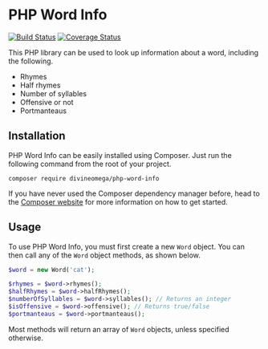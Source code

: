 # PHP Word Info

[![Build Status](https://travis-ci.org/DivineOmega/php-word-info.svg?branch=master)](https://travis-ci.org/DivineOmega/php-word-info)
[![Coverage Status](https://coveralls.io/repos/github/DivineOmega/php-word-info/badge.svg?branch=master)](https://coveralls.io/github/DivineOmega/php-word-info?branch=master)

This PHP library can be used to look up information about a word, including the following.

* Rhymes
* Half rhymes
* Number of syllables
* Offensive or not
* Portmanteaus

## Installation

PHP Word Info can be easily installed using Composer. Just run the following command from the root of your project.

```
composer require divineomega/php-word-info
```

If you have never used the Composer dependency manager before, head to the [Composer website](https://getcomposer.org/) for more information on how to get started.

## Usage

To use PHP Word Info, you must first create a new `Word` object. You can then call any of the `Word` object methods, as shown below.

```php
$word = new Word('cat');

$rhymes = $word->rhymes();
$halfRhymes = $word->halfRhymes();
$numberOfSyllables = $word->syllables(); // Returns an integer
$isOffensive = $word->offensive(); // Returns true/false
$portmanteaus = $word->portmanteaus();
```

Most methods will return an array of `Word` objects, unless specified otherwise.
